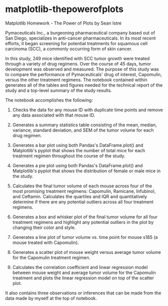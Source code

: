 # matplotlib-thepowerofplots
Matplotlib Homework - The Power of Plots
 by Sean Istre

Pymaceuticals Inc., a burgeoning pharmaceutical company based out of San Diego, specializes in anti-cancer pharmaceuticals. In its most recent efforts, it began screening for potential treatments for squamous cell carcinoma (SCC), a commonly occurring form of skin cancer.

In this study, 249 mice identified with SCC tumor growth were treated through a variety of drug regimens. Over the course of 45 days, tumor development was observed and measured. The purpose of this study was to compare the performance of Pymaceuticals' drug of interest, Capomulin, versus the other treatment regimens. The notebook contained within generates all of the tables and figures needed for the technical report of the study and a top-level summary of the study results.

The notebook accomplishes the following:

1. Checks the data for any mouse ID with duplicate time points and remove any data associated with that mouse ID.

2. Generates a summary statistics table consisting of the mean, median, variance, standard deviation, and SEM of the tumor volume for each drug regimen.

3. Generates a bar plot using both Pandas's DataFrame.plot() and Matplotlib's pyplot that shows the number of total mice for each treatment regimen throughout the course of the study.

4. Generates a pie plot using both Pandas's DataFrame.plot() and Matplotlib's pyplot that shows the distribution of female or male mice in the study.

5. Calculates the final tumor volume of each mouse across four of the most promising treatment regimens: Capomulin, Ramicane, Infubinol, and Ceftamin. Calculates the quartiles and IQR and quantitatively determine if there are any potential outliers across all four treatment regimens.

6. Generates a box and whisker plot of the final tumor volume for all four treatment regimens and highlight any potential outliers in the plot by changing their color and style.

7. Generates a line plot of tumor volume vs. time point for mouse s185 (a mouse treated with Capomulin).

8. Generates a scatter plot of mouse weight versus average tumor volume for the Capomulin treatment regimen.

9. Calculates the correlation coefficient and linear regression model between mouse weight and average tumor volume for the Capomulin treatment and plots the linear regression model on top of the scatter plot.

It also contains three observations or inferences that can be made from the data made by myself at the top of notebook.
